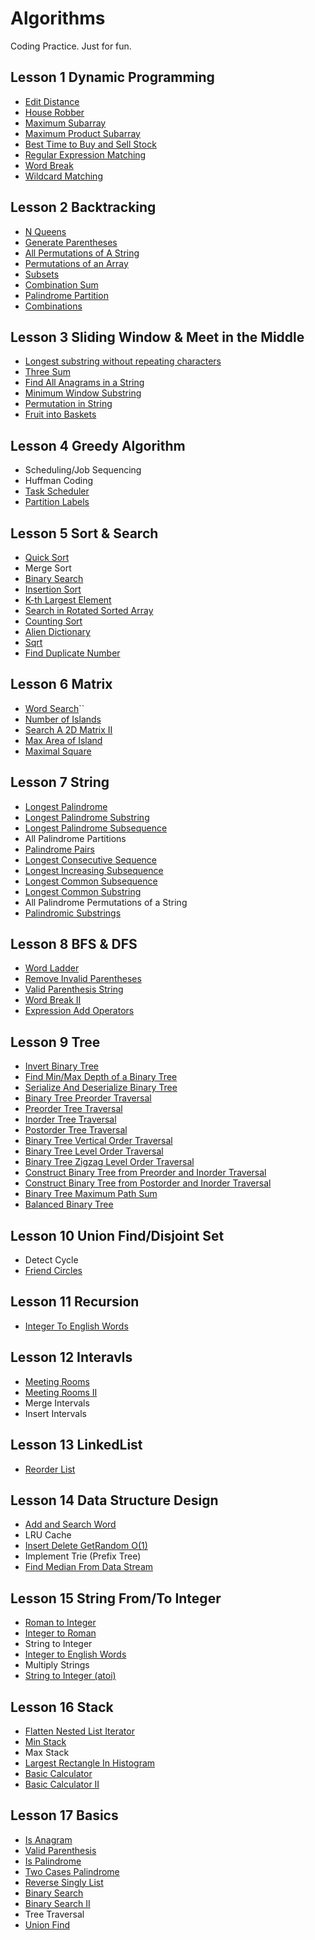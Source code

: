 # Algorithms

Coding Practice. Just for fun.

## Lesson 1 Dynamic Programming
- [Edit Distance](https://github.com/ZRonchy/Algorithms/blob/master/src/main/java/submitted/EditDistance.java)
- [House Robber](https://github.com/ZRonchy/Algorithms/blob/master/src/main/java/submitted/HouseRobber.java)
- [Maximum Subarray](https://github.com/ZRonchy/Algorithms/blob/master/src/main/java/submitted/MaximumSubarray.java)
- [Maximum Product Subarray](https://github.com/ZRonchy/Algorithms/blob/master/src/main/java/submitted/MaximumProductSubarray.java)
- [Best Time to Buy and Sell Stock](https://github.com/ZRonchy/Algorithms/blob/master/src/main/java/submitted/BuyAndSellStock.java)
- [Regular Expression Matching](https://github.com/ZRonchy/Algorithms/blob/master/src/main/java/submitted/RegularExpressionMatching.java)
- [Word Break](https://github.com/ZRonchy/Algorithms/blob/master/src/main/java/submitted/WordBreak.java)
- [Wildcard Matching](https://github.com/ZRonchy/Algorithms/blob/master/src/main/java/submitted/WildcardMatching.java)

## Lesson 2 Backtracking
- [N Queens](https://github.com/ZRonchy/Algorithms/blob/master/src/main/java/submitted/NQueens.java)
- [Generate Parentheses](https://github.com/ZRonchy/Algorithms/blob/master/src/main/java/submitted/GenerateParentheses.java)
- [All Permutations of A String](https://github.com/ZRonchy/Algorithms/blob/master/src/main/java/leetcode/stringarray/AllPermutationsOfString.java)
- [Permutations of an Array](https://github.com/ZRonchy/Algorithms/blob/master/src/main/java/submitted/Permutations.java)
- [Subsets](https://github.com/ZRonchy/Algorithms/blob/master/src/main/java/submitted/Subsets.java)
- [Combination Sum](https://github.com/ZRonchy/Algorithms/blob/master/src/main/java/submitted/CombinationSum.java)
- [Palindrome Partition](https://github.com/ZRonchy/Algorithms/blob/master/src/main/java/submitted/PalindromePartition.java)
- [Combinations](https://github.com/ZRonchy/Algorithms/blob/master/src/main/java/submitted/Combinations.java)

## Lesson 3 Sliding Window & Meet in the Middle
- [Longest substring without repeating characters](https://github.com/ZRonchy/Algorithms/blob/master/src/main/java/submitted/LongestSubstringWithoutRepeatingCharacters.java)
- [Three Sum](https://github.com/ZRonchy/Algorithms/blob/master/src/main/java/submitted/ThreeSum.java)
- [Find All Anagrams in a String](https://github.com/ZRonchy/Algorithms/blob/master/src/main/java/submitted/FindAllAnagramsInAString.java)
- [Minimum Window Substring](https://github.com/ZRonchy/Algorithms/blob/master/src/main/java/submitted/MinimumWindowSubstring.java)
- [Permutation in String](https://github.com/ZRonchy/Algorithms/blob/master/src/main/java/submitted/PermutationInString.java)
- [Fruit into Baskets](https://github.com/ZRonchy/Algorithms/blob/master/src/main/java/submitted/FruitIntoBaskets.java)
 
## Lesson 4 Greedy Algorithm
- Scheduling/Job Sequencing
- Huffman Coding
- [Task Scheduler](https://github.com/ZRonchy/Algorithms/blob/master/src/main/java/submitted/TaskScheduler.java)
- [Partition Labels](https://github.com/ZRonchy/Algorithms/blob/master/src/main/java/submitted/PartitionLabels.java)

## Lesson 5 Sort & Search
- [Quick Sort](https://github.com/ZRonchy/Algorithms/blob/master/src/main/java/submitted/QuickSort.java)
- Merge Sort
- [Binary Search](https://github.com/ZRonchy/Algorithms/blob/master/src/main/java/leetcode/sorting/BinarySearch.java)
- [Insertion Sort](https://github.com/ZRonchy/Algorithms/blob/master/src/main/java/leetcode/sorting/InsertionSort.java)
- [K-th Largest Element](https://github.com/ZRonchy/Algorithms/blob/master/src/main/java/submitted/FindKthLargest.java)
- [Search in Rotated Sorted Array](https://github.com/ZRonchy/Algorithms/blob/master/src/main/java/submitted/SearchInRotatedSortedArray.java)
- [Counting Sort](https://github.com/ZRonchy/Algorithms/blob/master/src/main/java/leetcode/sorting/CountingSort.java)
- [Alien Dictionary](https://github.com/ZRonchy/Algorithms/blob/master/src/main/java/leetcode/sorting/AlienDictionary.java)
- [Sqrt](https://github.com/ZRonchy/Algorithms/blob/master/src/main/java/leetcode/sorting/Sqrt.java)
- [Find Duplicate Number](https://github.com/ZRonchy/Algorithms/blob/master/src/main/java/leetcode/sorting/FindDuplicateNumber.java)

## Lesson 6 Matrix
- [Word Search](https://github.com/ZRonchy/Algorithms/blob/master/src/main/java/submitted/WordSearch.java)``
- [Number of Islands](https://github.com/ZRonchy/Algorithms/blob/master/src/main/java/submitted/NumberOfIslands.java)
- [Search A 2D Matrix II](https://github.com/ZRonchy/Algorithms/blob/master/src/main/java/submitted/SearchA2DMatrixII.java)
- [Max Area of Island](https://github.com/ZRonchy/Algorithms/blob/master/src/main/java/submitted/MaxAreaOfIsland.java)
- [Maximal Square](https://github.com/ZRonchy/Algorithms/blob/master/src/main/java/submitted/MaximalSquare.java)

## Lesson 7 String
- [Longest Palindrome](https://github.com/ZRonchy/Algorithms/blob/master/src/main/java/leetcode/greedyalgorithm/LongestPalindrome.java)
- [Longest Palindrome Substring](https://github.com/ZRonchy/Algorithms/blob/master/src/main/java/submitted/LongestPalindromicSubstring.java)
- [Longest Palindrome Subsequence](https://github.com/ZRonchy/Algorithms/blob/master/src/main/java/submitted/LongestPalindromicSubsequence.java)
- All Palindrome Partitions
- [Palindrome Pairs](https://github.com/ZRonchy/Algorithms/blob/master/src/main/java/submitted/PalindromePairs.java)
- [Longest Consecutive Sequence](https://github.com/ZRonchy/Algorithms/blob/master/src/main/java/submitted/LongestConsecutiveSequence.java)
- [Longest Increasing Subsequence](https://github.com/ZRonchy/Algorithms/blob/master/src/main/java/submitted/LongestIncreasingSubsequence.java)
- [Longest Common Subsequence](https://github.com/ZRonchy/Algorithms/blob/master/src/main/java/leetcode/dynamicprogramming/LongestCommonSubsequence.java)
- [Longest Common Substring](https://github.com/ZRonchy/Algorithms/blob/master/src/main/java/leetcode/dynamicprogramming/LongestCommonSubstring.java)
- All Palindrome Permutations of a String
- [Palindromic Substrings](https://github.com/ZRonchy/Algorithms/blob/master/src/main/java/submitted/PalindromicSubstrings.java)

## Lesson 8 BFS & DFS
- [Word Ladder](https://github.com/ZRonchy/Algorithms/blob/master/src/main/java/submitted/WordLadder.java)
- [Remove Invalid Parentheses](https://github.com/ZRonchy/Algorithms/blob/master/src/main/java/submitted/RemoveInvalidParentheses.java)
- [Valid Parenthesis String](https://github.com/ZRonchy/Algorithms/blob/master/src/main/java/submitted/ValidParenthesisString.java)
- [Word Break II](https://github.com/ZRonchy/Algorithms/blob/master/src/main/java/submitted/WordBreak.java)
- [Expression Add Operators](https://github.com/ZRonchy/Algorithms/blob/master/src/main/java/submitted/ExpressionAddOperators.java)

## Lesson 9 Tree
- [Invert Binary Tree](https://github.com/ZRonchy/Algorithms/blob/master/src/main/java/submitted/InvertBinaryTree.java)
- [Find Min/Max Depth of a Binary Tree](https://github.com/ZRonchy/Algorithms/blob/master/src/main/java/submitted/MaximumDepthOfBinaryTree.java)
- [Serialize And Deserialize Binary Tree](https://github.com/ZRonchy/Algorithms/blob/master/src/main/java/submitted/SerializeDeserializeTree.java)
- [Binary Tree Preorder Traversal](https://github.com/ZRonchy/Algorithms/blob/master/src/main/java/submitted/BinaryTreePreorderTraversal.java)
- [Preorder Tree Traversal](https://github.com/ZRonchy/Algorithms/blob/master/src/main/java/submitted/BinaryTreePreorderTraversal.java)
- [Inorder Tree Traversal](https://github.com/ZRonchy/Algorithms/blob/master/src/main/java/submitted/BinaryTreeInorderTraversal.java)
- [Postorder Tree Traversal](https://github.com/ZRonchy/Algorithms/blob/master/src/main/java/submitted/BinaryTreePostorderTraversal.java)
- [Binary Tree  Vertical Order Traversal](https://github.com/ZRonchy/Algorithms/blob/master/src/main/java/submitted/BinaryTreeVerticalOrderTraversal.java)
- [Binary Tree  Level Order Traversal](https://github.com/ZRonchy/Algorithms/blob/master/src/main/java/submitted/BinaryTreeLevelOrderTraversal.java)
- [Binary Tree Zigzag Level Order Traversal](https://github.com/ZRonchy/Algorithms/blob/master/src/main/java/submitted/BinaryTreeZigzagLevelOrderTraversal.java)
- [Construct Binary Tree from Preorder and Inorder Traversal](https://github.com/ZRonchy/Algorithms/blob/master/src/main/java/submitted/ConstructBTFromPreorderInorder.java)
- [Construct Binary Tree from Postorder and Inorder Traversal](https://github.com/ZRonchy/Algorithms/blob/master/src/main/java/submitted/ConstructBTFromPostorderInorder.java)
- [Binary Tree Maximum Path Sum](https://github.com/ZRonchy/Algorithms/blob/master/src/main/java/submitted/BinaryTreeMaximumPathSum.java.java)
- [Balanced Binary Tree](https://github.com/ZRonchy/Algorithms/blob/master/src/main/java/leetcode/TreeTrie/BalancedBinaryTree.java)

## Lesson 10 Union Find/Disjoint Set
- Detect Cycle
- [Friend Circles](https://github.com/ZRonchy/Algorithms/blob/master/src/main/java/submitted/FriendCircles.java)

## Lesson 11 Recursion
- [Integer To English Words](https://github.com/ZRonchy/Algorithms/blob/master/src/main/java/submitted/IntegerToEnglishWords.java)

## Lesson 12 Interavls
- [Meeting Rooms](https://github.com/ZRonchy/Algorithms/blob/master/src/main/java/submitted/MeetingRooms.java)
- [Meeting Rooms II](https://github.com/ZRonchy/Algorithms/blob/master/src/main/java/submitted/MeetingRoomsII.java)
- Merge Intervals
- Insert Intervals

## Lesson 13 LinkedList
- [Reorder List](https://github.com/ZRonchy/Algorithms/blob/master/src/main/java/submitted/ReorderList.java)

## Lesson 14 Data Structure Design
- [Add and Search Word](https://github.com/ZRonchy/Algorithms/blob/master/src/main/java/submitted/WordDictionary.java)
- LRU Cache
- [Insert Delete GetRandom O(1)](https://github.com/ZRonchy/Algorithms/blob/master/src/main/java/submitted/InsertDeleteGetRandom.java)
- Implement Trie (Prefix Tree)
- [Find Median From Data Stream](https://github.com/ZRonchy/Algorithms/blob/master/src/main/java/submitted/FindMedianFromDataStream.java)

## Lesson 15 String From/To Integer
- [Roman to Integer](https://github.com/ZRonchy/Algorithms/blob/master/src/main/java/submitted/RomanToInteger.java)
- [Integer to Roman](https://github.com/ZRonchy/Algorithms/blob/master/src/main/java/submitted/IntegerToRoman.java)
- String to Integer
- [Integer to English Words](https://github.com/ZRonchy/Algorithms/blob/master/src/main/java/submitted/IntegerToEnglishWords.java)
- Multiply Strings
- [String to Integer (atoi)](https://github.com/ZRonchy/Algorithms/blob/master/src/main/java/submitted/StringToInteger.java)

## Lesson 16 Stack
- [Flatten Nested List Iterator](https://github.com/ZRonchy/Algorithms/blob/master/src/main/java/submitted/FlattenNestedListIterator.java)
- [Min Stack](https://github.com/ZRonchy/Algorithms/blob/master/src/main/java/submitted/MinStack.java)
- Max Stack
- [Largest Rectangle In Histogram](https://github.com/ZRonchy/Algorithms/blob/master/src/main/java/submitted/LargestRectangleInHistogram.java)
- [Basic Calculator](https://github.com/ZRonchy/Algorithms/blob/master/src/main/java/submitted/BasicCalculator.java)
- [Basic Calculator II](https://github.com/ZRonchy/Algorithms/blob/master/src/main/java/submitted/BasicCalculatorII.java)

## Lesson 17 Basics
- [Is Anagram](https://github.com/ZRonchy/Algorithms/blob/master/src/main/java/leetcode/stringarray/Anagrams.java)
- [Valid Parenthesis](https://github.com/ZRonchy/Algorithms/blob/master/src/main/java/leetcode/stringarray/RemoveInvalidParentheses.java)
- [Is Palindrome](https://github.com/ZRonchy/Algorithms/blob/master/src/main/java/submitted/PalindromePairs.java)
- [Two Cases Palindrome](https://github.com/ZRonchy/Algorithms/blob/master/src/main/java/submitted/LongestPalindromicSubstring.java)
- [Reverse Singly List](https://github.com/ZRonchy/Algorithms/blob/master/src/main/java/submitted/ReorderList.java)
- [Binary Search](https://github.com/ZRonchy/Algorithms/blob/master/src/main/java/leetcode/sorting/BinarySearch.java)
- [Binary Search II](https://github.com/ZRonchy/Algorithms/blob/master/src/main/java/submitted/FindFirstAndLastElementInSortedArray.java)
- Tree Traversal
- [Union Find](https://github.com/ZRonchy/Algorithms/blob/master/src/main/java/submitted/UnionFind.java)
